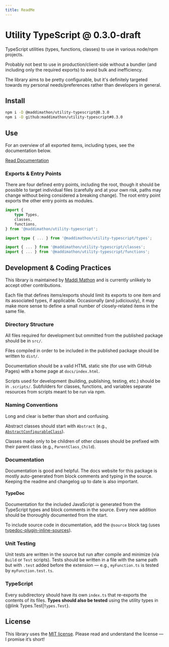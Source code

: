 ```yaml
---
title: ReadMe
---
```


<!--README_HEADER-->
# Utility TypeScript @ 0.3.0-draft
<!--/README_HEADER-->

<!--README_DESC-->
TypeScript utilities (types, functions, classes) to use in various node/npm
projects.
<!--/README_DESC-->

Probably not best to use in production/client-side without a bundler (and
including only the required exports) to avoid bulk and inefficiency.

The library aims to be pretty configurable, but it's definitely targeted towards
my personal needs/preferences rather than developers in general.



## Install

<!--README_INSTALL-->
```bash
npm i -D @maddimathon/utility-typescript@0.3.0
npm i -D github:maddimathon/utility-typescript#0.3.0
```
<!--/README_INSTALL-->


## Use

For an overview of all exported items, including types, see the documentation
below.

<!--README_DOCS_CTA-->
<a href="https://maddimathon.github.io/utility-typescript" class="button">Read Documentation</a>
<!--/README_DOCS_CTA-->


### Exports & Entry Points

There are four defined entry points, including the root, though it should be
possible to target individual files (carefully and at your own risk, paths may
change without being considered a breaking change). The root entry point exports
the other entry points as modules.

```ts
import {
    type Types,
    classes,
    functions,
} from '@maddimathon/utility-typescript';

import type { ... } from '@maddimathon/utility-typescript/types';

import { ... } from '@maddimathon/utility-typescript/classes';
import { ... } from '@maddimathon/utility-typescript/functions';
```


## Development & Coding Practices

This library is maintained by [Maddi Mathon](https://www.maddimathon.com) and is
currently unlikely to accept other contributions.

Each file that defines items/exports should limit its exports to one item and
its associated types, if applicable.  Occasionally (and judiciously), it may
make more sense to define a small number of closely-related items in the same
file.

### Directory Structure

All files required for development but ommitted from the published package
should be in `src/`.

Files compiled in order to be included in the published package should be
written to `dist/`.

Documentation should be a valid HTML static site (for use with GitHub Pages)
with a home page at `docs/index.html`.

Scripts used for development (building, publishing, testing, etc.) should be in
`.scripts/`.  Subfolders for classes, functions, and variables separate
resources from scripts meant to be run via npm.

### Naming Conventions

Long and clear is better than short and confusing.

Abstract classes should start with `Abstract` (e.g., 
[`AbstractConfigurableClass`](./src/ts/classes/abstracts/AbstractConfigurableClass.ts)).

Classes made only to be children of other classes should be prefixed with their
parent class (e.g., `ParentClass_Child`).

### Documentation

Documentation is good and helpful.  The docs website for this package is mostly
auto-generated from block comments and typing in the source.  Keeping the readme
and changelog up to date is also important.

#### TypeDoc

Documentation for the included JavaScript is generated from the TypeScript types
and block comments in the source.  Every new addition should be thoroughly
documented from the start.

To include source code in documentation, add the `@source` block tag (uses
[typedoc-plugin-inline-sources](https://www.npmjs.com/package/typedoc-plugin-inline-sources)).

### Unit Testing

Unit tests are written in the source but run after compile and minimize (via
`Build` or `Test` scripts).  Tests should be written in a file with the same path
but with `.test` added before the extension — e.g., `myFunction.ts` is tested by
`myFunction.test.ts`.

### TypeScript

Every subdirectory should have its own `index.ts` that re-exports the contents
of its files.  **Types should also be tested** using the utility types in 
{@link Types.Test|`Types.Test`}.



## License

This library uses the [MIT license](LICENSE.md).  Please read and understand the
license — I promise it’s short!